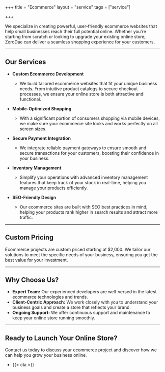 +++
title = "Ecommerce"
layout = "service"
tags = ["service"]

+++

We specialize in creating powerful, user-friendly ecommerce websites that help small businesses reach their full potential online. Whether you're starting from scratch or looking to upgrade your existing online store, ZeroDae can deliver a seamless shopping experience for your customers.

---

## Our Services

- **Custom Ecommerce Development**

  - We build tailored ecommerce websites that fit your unique business needs. From intuitive product catalogs to secure checkout processes, we ensure your online store is both attractive and functional.

- **Mobile-Optimized Shopping**

  - With a significant portion of consumers shopping via mobile devices, we make sure your ecommerce site looks and works perfectly on all screen sizes.

- **Secure Payment Integration**

  - We integrate reliable payment gateways to ensure smooth and secure transactions for your customers, boosting their confidence in your business.

- **Inventory Management**

  - Simplify your operations with advanced inventory management features that keep track of your stock in real-time, helping you manage your products efficiently.

- **SEO-Friendly Design**
  - Our ecommerce sites are built with SEO best practices in mind, helping your products rank higher in search results and attract more traffic.

---

## Custom Pricing

Ecommerce projects are custom priced starting at $2,000. We tailor our solutions to meet the specific needs of your business, ensuring you get the best value for your investment.

---

## Why Choose Us?

- **Expert Team:** Our experienced developers are well-versed in the latest ecommerce technologies and trends.
- **Client-Centric Approach:** We work closely with you to understand your business goals and create a store that reflects your brand.
- **Ongoing Support:** We offer continuous support and maintenance to keep your online store running smoothly.

---

## Ready to Launch Your Online Store?

Contact us today to discuss your ecommerce project and discover how we can help you grow your business online.

- {{< cta >}}
